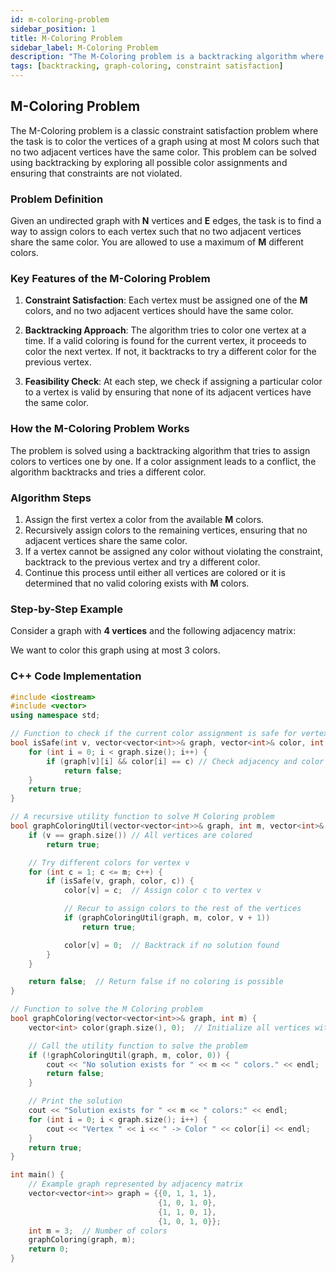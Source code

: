 ```yaml
---
id: m-coloring-problem
sidebar_position: 1
title: M-Coloring Problem
sidebar_label: M-Coloring Problem
description: "The M-Coloring problem is a backtracking algorithm where the task is to assign colors to vertices of a graph so that no two adjacent vertices share the same color. The goal is to find if it is possible to color the graph using at most M colors."
tags: [backtracking, graph-coloring, constraint satisfaction]
---
```


## M-Coloring Problem

The M-Coloring problem is a classic constraint satisfaction problem where the task is to color the vertices of a graph using at most M colors such that no two adjacent vertices have the same color. This problem can be solved using backtracking by exploring all possible color assignments and ensuring that constraints are not violated.

### Problem Definition

Given an undirected graph with **N** vertices and **E** edges, the task is to find a way to assign colors to each vertex such that no two adjacent vertices share the same color. You are allowed to use a maximum of **M** different colors.

### Key Features of the M-Coloring Problem

1. **Constraint Satisfaction**: Each vertex must be assigned one of the **M** colors, and no two adjacent vertices should have the same color.
2. **Backtracking Approach**: The algorithm tries to color one vertex at a time. If a valid coloring is found for the current vertex, it proceeds to color the next vertex. If not, it backtracks to try a different color for the previous vertex.

3. **Feasibility Check**: At each step, we check if assigning a particular color to a vertex is valid by ensuring that none of its adjacent vertices have the same color.

### How the M-Coloring Problem Works

The problem is solved using a backtracking algorithm that tries to assign colors to vertices one by one. If a color assignment leads to a conflict, the algorithm backtracks and tries a different color.

### Algorithm Steps

1. Assign the first vertex a color from the available **M** colors.
2. Recursively assign colors to the remaining vertices, ensuring that no adjacent vertices share the same color.
3. If a vertex cannot be assigned any color without violating the constraint, backtrack to the previous vertex and try a different color.
4. Continue this process until either all vertices are colored or it is determined that no valid coloring exists with **M** colors.

### Step-by-Step Example

Consider a graph with **4 vertices** and the following adjacency matrix:

We want to color this graph using at most 3 colors.

### C++ Code Implementation

```cpp
#include <iostream>
#include <vector>
using namespace std;

// Function to check if the current color assignment is safe for vertex v
bool isSafe(int v, vector<vector<int>>& graph, vector<int>& color, int c) {
    for (int i = 0; i < graph.size(); i++) {
        if (graph[v][i] && color[i] == c) // Check adjacency and color constraint
            return false;
    }
    return true;
}

// A recursive utility function to solve M Coloring problem
bool graphColoringUtil(vector<vector<int>>& graph, int m, vector<int>& color, int v) {
    if (v == graph.size()) // All vertices are colored
        return true;

    // Try different colors for vertex v
    for (int c = 1; c <= m; c++) {
        if (isSafe(v, graph, color, c)) {
            color[v] = c;  // Assign color c to vertex v

            // Recur to assign colors to the rest of the vertices
            if (graphColoringUtil(graph, m, color, v + 1))
                return true;

            color[v] = 0;  // Backtrack if no solution found
        }
    }

    return false;  // Return false if no coloring is possible
}

// Function to solve the M Coloring problem
bool graphColoring(vector<vector<int>>& graph, int m) {
    vector<int> color(graph.size(), 0);  // Initialize all vertices with no color

    // Call the utility function to solve the problem
    if (!graphColoringUtil(graph, m, color, 0)) {
        cout << "No solution exists for " << m << " colors." << endl;
        return false;
    }

    // Print the solution
    cout << "Solution exists for " << m << " colors:" << endl;
    for (int i = 0; i < graph.size(); i++) {
        cout << "Vertex " << i << " -> Color " << color[i] << endl;
    }
    return true;
}

int main() {
    // Example graph represented by adjacency matrix
    vector<vector<int>> graph = {{0, 1, 1, 1},
                                 {1, 0, 1, 0},
                                 {1, 1, 0, 1},
                                 {1, 0, 1, 0}};
    int m = 3;  // Number of colors
    graphColoring(graph, m);
    return 0;
}

```
